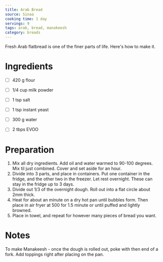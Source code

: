 ```yaml
---
title: Arab Bread
source: Sinaa
cooking time: 1 day
servings: 9
tags: arab, bread, manakeesh
category: breads
---
```


Fresh Arab flatbread is one of the finer parts of life. Here's how to make it.

Ingredients
===========

* [ ] 420 g flour
* [ ] 1/4 cup milk powder
* [ ] 1 tsp salt
* [ ] 1 tsp instant yeast
* [ ] 300 g water
* [ ] 2 tbps EVOO


Preparation
===========
1. Mix all dry ingredients. Add oil and water warmed to 90-100 degrees. Mix til just combined. Cover and set aside for an hour.
2. Divide into 3 parts, and place in containers. Put one container in the fridge, and the other two in the freezer. Let rest overnight. These can stay in the fridge up to 3 days.
3. Divide out 1/3 of the overnight dough. Roll out into a flat circle about 2mm thick.
4. Heat for about an minute on a dry hot pan until bubbles form. Then place in air fryer at 500 for 1.5 minute or until puffed and lightly browned.
5. Place in towel, and repeat for however many pieces of bread you want.

Notes
=====

To make Manakeesh - once the dough is rolled out, poke with then end of a fork. Add toppings right after placing on the pan.
